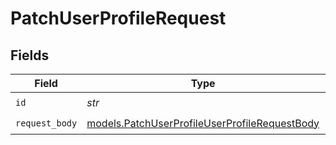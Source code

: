 # PatchUserProfileRequest


## Fields

| Field                                                                                                | Type                                                                                                 | Required                                                                                             | Description                                                                                          |
| ---------------------------------------------------------------------------------------------------- | ---------------------------------------------------------------------------------------------------- | ---------------------------------------------------------------------------------------------------- | ---------------------------------------------------------------------------------------------------- |
| `id`                                                                                                 | *str*                                                                                                | :heavy_check_mark:                                                                                   | N/A                                                                                                  |
| `request_body`                                                                                       | [models.PatchUserProfileUserProfileRequestBody](../models/patchuserprofileuserprofilerequestbody.md) | :heavy_check_mark:                                                                                   | N/A                                                                                                  |
